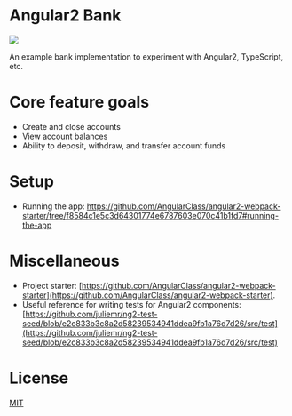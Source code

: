 # Angular2 Bank

![](https://travis-ci.org/ritterim/angular2-bank.svg)

An example bank implementation to experiment with Angular2, TypeScript, etc.

# Core feature goals

- Create and close accounts
- View account balances
- Ability to deposit, withdraw, and transfer account funds

# Setup

- Running the app: https://github.com/AngularClass/angular2-webpack-starter/tree/f8584c1e5c3d64301774e6787603e070c41b1fd7#running-the-app

# Miscellaneous

- Project starter: [https://github.com/AngularClass/angular2-webpack-starter](https://github.com/AngularClass/angular2-webpack-starter).
- Useful reference for writing tests for Angular2 components: [https://github.com/juliemr/ng2-test-seed/blob/e2c833b3c8a2d58239534941ddea9fb1a76d7d26/src/test](https://github.com/juliemr/ng2-test-seed/blob/e2c833b3c8a2d58239534941ddea9fb1a76d7d26/src/test)

# License
 [MIT](/LICENSE)
